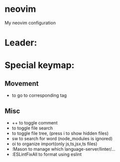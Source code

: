 # neovim
My neovim configuration

# Leader: <space>

# Special keymap:
## Movement
* <Tab> to go to corresponding tag
## Misc
* ++ to toggle comment
* <Ctrl-p> to toggle file search
* <Ctrl-b> to toggle file tree, (press i to show hidden files)
* <leader>sw to search for word (node_modules is ignored)
* <leader>oi to organize import(only js,ts,jsx,ts files)
* :Mason to manage which language-server/linter/...
* :ESLintFixAll to format using eslint
